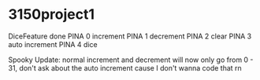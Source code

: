 # 3150project1

DiceFeature done
PINA 0 increment
PINA 1 decrement
PINA 2 clear
PINA 3 auto increment
PINA 4 dice

Spooky Update: normal increment and decrement will now only go from 0 - 31, don't ask about the auto increment cause I don't wanna code that rn